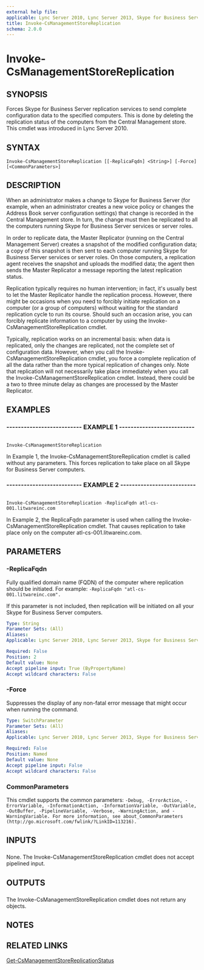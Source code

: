 ```yaml
---
external help file: 
applicable: Lync Server 2010, Lync Server 2013, Skype for Business Server 2015
title: Invoke-CsManagementStoreReplication
schema: 2.0.0
---
```


# Invoke-CsManagementStoreReplication

## SYNOPSIS

Forces Skype for Business Server replication services to send complete configuration data to the specified computers.
This is done by deleting the replication status of the computers from the Central Management store.
This cmdlet was introduced in Lync Server 2010.



## SYNTAX

```
Invoke-CsManagementStoreReplication [[-ReplicaFqdn] <String>] [-Force] [<CommonParameters>]
```

## DESCRIPTION

When an administrator makes a change to Skype for Business Server (for example, when an administrator creates a new voice policy or changes the Address Book server configuration settings) that change is recorded in the Central Management store.
In turn, the change must then be replicated to all the computers running Skype for Business Server services or server roles.

In order to replicate data, the Master Replicator (running on the Central Management Server) creates a snapshot of the modified configuration data; a copy of this snapshot is then sent to each computer running Skype for Business Server services or server roles.
On those computers, a replication agent receives the snapshot and uploads the modified data; the agent then sends the Master Replicator a message reporting the latest replication status.

Replication typically requires no human intervention; in fact, it's usually best to let the Master Replicator handle the replication process.
However, there might be occasions when you need to forcibly initiate replication on a computer (or a group of computers) without waiting for the standard replication cycle to run its course.
Should such an occasion arise, you can forcibly replicate information to a computer by using the Invoke-CsManagementStoreReplication cmdlet.

Typically, replication works on an incremental basis: when data is replicated, only the changes are replicated, not the complete set of configuration data.
However, when you call the Invoke-CsManagementStoreReplication cmdlet, you force a complete replication of all the data rather than the more typical replication of changes only.
Note that replication will not necessarily take place immediately when you call the Invoke-CsManagementStoreReplication cmdlet.
Instead, there could be a two to three minute delay as changes are processed by the Master Replicator.



## EXAMPLES

### -------------------------- EXAMPLE 1 -------------------------- 
```

Invoke-CsManagementStoreReplication
```

In Example 1, the Invoke-CsManagementStoreReplication cmdlet is called without any parameters.
This forces replication to take place on all Skype for Business Server computers.

### -------------------------- EXAMPLE 2 -------------------------- 
```

Invoke-CsManagementStoreReplication -ReplicaFqdn atl-cs-001.litwareinc.com
```

In Example 2, the ReplicaFqdn parameter is used when calling the Invoke-CsManagementStoreReplication cmdlet.
That causes replication to take place only on the computer atl-cs-001.litwareinc.com.


## PARAMETERS

### -ReplicaFqdn

Fully qualified domain name (FQDN) of the computer where replication should be initiated.
For example: `-ReplicaFqdn "atl-cs-001.litwareinc.com".`

If this parameter is not included, then replication will be initiated on all your Skype for Business Server computers.



```yaml
Type: String
Parameter Sets: (All)
Aliases: 
Applicable: Lync Server 2010, Lync Server 2013, Skype for Business Server 2015

Required: False
Position: 2
Default value: None
Accept pipeline input: True (ByPropertyName)
Accept wildcard characters: False
```

### -Force
Suppresses the display of any non-fatal error message that might occur when running the command.

```yaml
Type: SwitchParameter
Parameter Sets: (All)
Aliases: 
Applicable: Lync Server 2010, Lync Server 2013, Skype for Business Server 2015

Required: False
Position: Named
Default value: None
Accept pipeline input: False
Accept wildcard characters: False
```

### CommonParameters
This cmdlet supports the common parameters: `-Debug, -ErrorAction, -ErrorVariable, -InformationAction, -InformationVariable, -OutVariable, -OutBuffer, -PipelineVariable, -Verbose, -WarningAction, and -WarningVariable. For more information, see about_CommonParameters (http://go.microsoft.com/fwlink/?LinkID=113216).`

## INPUTS

###  
None.
The Invoke-CsManagementStoreReplication cmdlet does not accept pipelined input.

## OUTPUTS

###  
The Invoke-CsManagementStoreReplication cmdlet does not return any objects.

## NOTES

## RELATED LINKS

[Get-CsManagementStoreReplicationStatus](Get-CsManagementStoreReplicationStatus.md)

